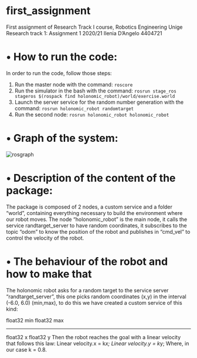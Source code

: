 # first_assignment
First assignment of Research Track I course, Robotics Engineering Unige
Research track 1: Assignment 1 2020/21
Ilenia D’Angelo 4404721

# •	How to run the code:

In order to run the code, follow those steps:
1.	Run the master node with the command: ```roscore```
2.	Run the simulator in the bash with the command: ```rosrun stage_ros stageros $(rospack find holonomic_robot)/world/exercise.world```
3.	Launch the server service for the random number generation with the command: ```rosrun holonomic_robot randomtarget```
4.	Run the second node: ```rosrun holonomic_robot holonomic_robot```

# •	Graph of the system:

 ![rosgraph](https://user-images.githubusercontent.com/80365922/116868912-f2a02300-ac0f-11eb-8b3d-cee87e848d17.png)


# •	Description of the content of the package:
The package is composed of 2 nodes, a custom service and a folder “world”, containing everything necessary to build the environment where our robot moves.
The node “holonomic_robot” is the main node, it calls the service randtarget_server to have random coordinates, it subscribes to the topic “odom” to know the position of the robot and publishes in “cmd_vel” to control the velocity of the robot.

# •	The behaviour of the robot and how to make that

The holonomic robot asks for a random target to the service server “randtarget_server”, this one picks random coordinates (x,y) in the interval (-6.0, 6.0) (min,max), to do this we have created a custom service of this kind:

float32 min
float32 max

---

float32 x
float32 y
Then the robot reaches the goal with a linear velocity that follows this law:
	Linear velocity.x = k*x;
	Linear velocity.y = k*y;
	Where, in our case k = 0.8.

